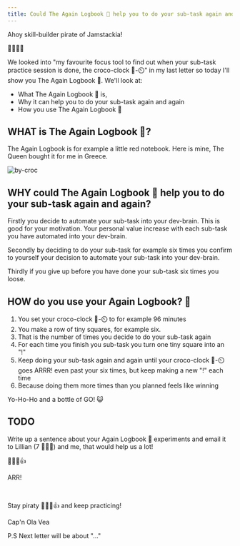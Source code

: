 ```yaml
---
title: Could The Again Logbook 📕 help you to do your sub-task again and again?
---
```


Ahoy skill-builder pirate of Jamstackia!

👋😸🏴‍☠️

We looked into "my favourite focus tool to find out when your sub-task practice session is done, the croco-clock 🐊-⏲️" in my last letter so today I'll show you The Again Logbook 📕. We'll look at:

* What The Again Logbook 📕 is,
* Why it can help you to do your sub-task again and again
* How you use The Again Logbook 📕


##  WHAT is The Again Logbook 📕?

The Again Logbook is for example a little red notebook. Here is mine, The Queen bought it for me in Greece.

![by-croc](./by-croc.png)

## WHY could The Again Logbook 📕 help you to do your sub-task again and again?
Firstly you decide to automate your sub-task into your dev-brain. This is good for your motivation. Your personal value increase with each sub-task you have  automated into your dev-brain.

Secondly by deciding to do your sub-task for example six times you confirm to yourself your decision to automate your sub-task into your dev-brain.

Thirdly if you give up before you have done your sub-task six times you loose.

## HOW do you use your Again Logbook? 📕

1. You set your croco-clock 🐊-⏲️ to for example 96 minutes
2. You make a row of tiny squares, for example six.
3. That is the number of times you decide to do your sub-task again
4. For each time you finish you sub-task you turn one tiny square into an "!"
5. Keep doing your sub-task again and again until your croco-clock 🐊-⏲️ goes ARRR! even past your six times, but keep making a new "!" each time
6. Because doing them more times than you planned feels like winning

Yo-Ho-Ho and a bottle of GO! 😺

## TODO

Write up a sentence about your Again Logbook 📕 experiments and email it to Lillian (7 🏴‍☠️👸) and me, that would help us a lot!

 🏴‍☠️😺👍

ARR!

&nbsp;

Stay piraty 🏴‍☠️😺👍 and keep practicing!


Cap'n Ola Vea

P.S
Next letter will be about "..."